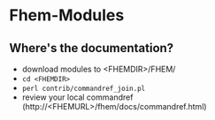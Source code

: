# Fhem-Modules

## Where's the documentation?

* download modules to &lt;FHEMDIR&gt;/FHEM/
* `cd <FHEMDIR>`
* `perl contrib/commandref_join.pl`
* review your local commandref (http://&lt;FHEMURL&gt;/fhem/docs/commandref.html)

